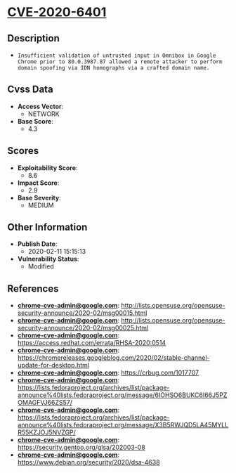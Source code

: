 
# [CVE-2020-6401](http://lists.opensuse.org/opensuse-security-announce/2020-02/msg00015.html)

## Description

- `Insufficient validation of untrusted input in Omnibox in Google Chrome prior to 80.0.3987.87 allowed a remote attacker to perform domain spoofing via IDN homographs via a crafted domain name.`

## Cvss Data

- **Access Vector**:
  - NETWORK
- **Base Score**:
  - 4.3

## Scores

- **Exploitability Score**:
  - 8.6
- **Impact Score**:
  - 2.9
- **Base Severity**:
  - MEDIUM

## Other Information

- **Publish Date**:
  - 2020-02-11 15:15:13
- **Vulnerability Status**:
  - Modified

## References

- **chrome-cve-admin@google.com**: http://lists.opensuse.org/opensuse-security-announce/2020-02/msg00015.html
- **chrome-cve-admin@google.com**: http://lists.opensuse.org/opensuse-security-announce/2020-02/msg00025.html
- **chrome-cve-admin@google.com**: https://access.redhat.com/errata/RHSA-2020:0514
- **chrome-cve-admin@google.com**: https://chromereleases.googleblog.com/2020/02/stable-channel-update-for-desktop.html
- **chrome-cve-admin@google.com**: https://crbug.com/1017707
- **chrome-cve-admin@google.com**: https://lists.fedoraproject.org/archives/list/package-announce%40lists.fedoraproject.org/message/6IOHSO6BUKC6I66J5PZOMAGFVJ66ZS57/
- **chrome-cve-admin@google.com**: https://lists.fedoraproject.org/archives/list/package-announce%40lists.fedoraproject.org/message/X3B5RWJQD5LA45MYLLR55KZJOJ5NVZGP/
- **chrome-cve-admin@google.com**: https://security.gentoo.org/glsa/202003-08
- **chrome-cve-admin@google.com**: https://www.debian.org/security/2020/dsa-4638
